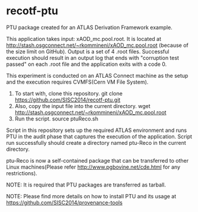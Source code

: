 recotf-ptu
==========

PTU package created for an ATLAS Derivation Framework example. 

This application takes input: xAOD_mc.pool.root. It is located at http://stash.osgconnect.net/~rkommineni/xAOD_mc.pool.root 
(because of the size limit on GitHub). Output is a set of 4 .root files. Successful execution should result in an 
output log that ends with "corruption test passed" on each .root file and the application exits with a code 0.

This experiment is conducted on an ATLAS Connect machine as the setup and the execution requires CVMFS(Cern VM File System).

1. To start with, clone this repository. 
    git clone https://github.com/SISC2014/recotf-ptu.git
2. Also, copy the input file into the current directory. 
    wget http://stash.osgconnect.net/~rkommineni/xAOD_mc.pool.root
3. Run the script. 
    source ptuReco.sh

Script in this repository sets up the required ATLAS environment and runs PTU in the audit phase that captures the 
execution of the application. Script run successfully should create a directory named ptu-Reco in the current directory.

ptu-Reco is now a self-contained package that can be transferred to other Linux machines(Please refer http://www.pgbovine.net/cde.html
for any restrictions).

NOTE: It is required that PTU packages are transferred as tarball.

NOTE: Please find more details on how to install PTU and its usage at https://github.com/SISC2014/provenance-tools
